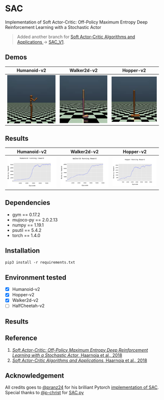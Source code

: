 # SAC
Implementation of Soft Actor-Critic: Off-Policy Maximum Entropy Deep Reinforcement Learning with a Stochastic Actor    
>Added another branch for [Soft Actor-Critic Algorithms and Applications ](https://arxiv.org/pdf/1812.05905.pdf) -> [SAC_V1](https://github.com/alirezakazemipour/SAC/tree/SAV_V1).  

## Demos
Humanoid-v2| Walker2d-v2| Hopper-v2
:-----------------------:|:-----------------------:|:-----------------------:|
![](Result/Humanoid.gif)| ![](Result/Walker2d.gif)| ![](Result/Hopper.gif)

## Results
Humanoid-v2| Walker2d-v2| Hopper-v2
:-----------------------:|:-----------------------:|:-----------------------:|
![](Result/Humanoid.png)| ![](Result/Walker2d.png)| ![](Result/Hopper.png)

## Dependencies
- gym == 0.17.2  
- mujoco-py == 2.0.2.13  
- numpy == 1.19.1  
- psutil == 5.4.2  
- torch == 1.4.0  
## Installation
```shell
pip3 install -r requirements.txt
```

## Environment tested
- [x] Humanoid-v2
- [x] Hopper-v2
- [x] Walker2d-v2 
- [ ] HalfCheetah-v2 

## Results


## Reference
1. [_Soft Actor-Critic: Off-Policy Maximum Entropy Deep Reinforcement Learning with a Stochastic Actor_, Haarnoja et al., 2018](https://arxiv.org/abs/1801.01290)
2. [_Soft Actor-Critic Algorithms and Applications_, Haarnoja et al., 2018](https://arxiv.org/abs/1812.05905)

## Acknowledgement
All credits goes to [@pranz24](https://github.com/pranz24) for his brilliant Pytorch [implementation of SAC](https://github.com/pranz24/pytorch-soft-actor-critic).  
Special thanks to [@p-christ](https://github.com/p-christ) for [SAC.py](https://github.com/p-christ/Deep-Reinforcement-Learning-Algorithms-with-PyTorch/blob/a8bd4f99f03b7d0a8e3dabd31fdc91490e506221/agents/actor_critic_agents/SAC.py)  